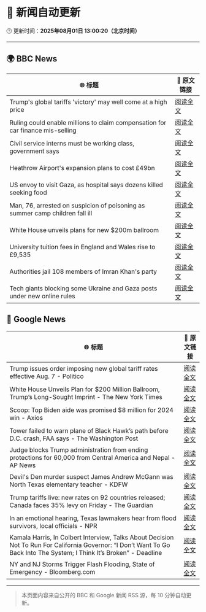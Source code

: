 # 🧠 新闻自动更新

🕒 更新时间：**2025年08月01日 13:00:20（北京时间）**

---

## 🌍 BBC News

| 🌐 标题 | 🔗 原文链接 |
|--------|-------------|
| Trump's global tariffs 'victory' may well come at a high price | [阅读全文](https://www.bbc.com/news/articles/c0l6g13rlwko?at_medium=RSS&at_campaign=rss) |
| Ruling could enable millions to claim compensation for car finance mis-selling | [阅读全文](https://www.bbc.com/news/articles/c8j1jkyjl1xo?at_medium=RSS&at_campaign=rss) |
| Civil service interns must be working class, government says | [阅读全文](https://www.bbc.com/news/articles/c3ez3v9v8jqo?at_medium=RSS&at_campaign=rss) |
| Heathrow Airport's expansion plans to cost £49bn | [阅读全文](https://www.bbc.com/news/articles/cj6yz77nlw4o?at_medium=RSS&at_campaign=rss) |
| US envoy to visit Gaza, as hospital says dozens killed seeking food | [阅读全文](https://www.bbc.com/news/articles/c74d82pdxjzo?at_medium=RSS&at_campaign=rss) |
| Man, 76, arrested on suspicion of poisoning as summer camp children fall ill | [阅读全文](https://www.bbc.com/news/articles/cq58lgnvvypo?at_medium=RSS&at_campaign=rss) |
| White House unveils plans for new $200m ballroom | [阅读全文](https://www.bbc.com/news/articles/c2l7dey54zjo?at_medium=RSS&at_campaign=rss) |
| University tuition fees in England and Wales rise to £9,535 | [阅读全文](https://www.bbc.com/news/articles/cwyegp0dnq9o?at_medium=RSS&at_campaign=rss) |
| Authorities jail 108 members of Imran Khan's party | [阅读全文](https://www.bbc.com/news/articles/c4gzj4p7p64o?at_medium=RSS&at_campaign=rss) |
| Tech giants blocking some Ukraine and Gaza posts under new online rules | [阅读全文](https://www.bbc.com/news/articles/cj3l0e4vr0ko?at_medium=RSS&at_campaign=rss) |

## 📰 Google News

| 🌐 标题 | 🔗 原文链接 |
|--------|-------------|
| Trump issues order imposing new global tariff rates effective Aug. 7 - Politico | [阅读全文](https://news.google.com/rss/articles/CBMilgFBVV95cUxOSkR1aUZHdGVUYWZVeE93MXBVempOSDVWTUxVTzVCc1h6dXlHUFNHcnlONXl3Z28yMG5NRnhTRHBkRnJyMGJkWnA4NWphd3N0OU45R3JzbUJFRzduNkc4eExfVFJCalNwenZiUEktaXhQdHNMUlN6X2syNXUxVGlFUHc1cWIwNUNqaXBiM0NaaWo4UzF0a2c?oc=5) |
| White House Unveils Plan for $200 Million Ballroom, Trump’s Long-Sought Imprint - The New York Times | [阅读全文](https://news.google.com/rss/articles/CBMihAFBVV95cUxQX09WRG9VUUwxNWdJZzQyS1hQalNkcmJ0MTF4eEZJYlBfUDc0WEVlVVBRYnlWVmx1bk0zU3pVUTA0Z3pxMnNhS3JYRFBhUUFSejZnekJ6Z0lJbm56a2tNRTNHWFhfclRPTmJiZERTUG13ci1RUnlIWW9Fc1VyZ1RQLVh0cy0?oc=5) |
| Scoop: Top Biden aide was promised $8 million for 2024 win - Axios | [阅读全文](https://news.google.com/rss/articles/CBMiiAFBVV95cUxQYVljbzF1VTRZVlBwNzV5aEE5cnZKRDE0YlByZHR2QUFnYU9rZjBRY0xMT3JZSjFxQmFNWmptTS1uUjJIUVJNRnBlT0J0ZDJ6OWJnYmk2SHZnRl9JLXJNN1VQdVFqRjB6Q1RsVmlkM2x3eEdDWWRHTjYwT1hYd1g4UlJlUkNERkRJ?oc=5) |
| Tower failed to warn plane of Black Hawk’s path before D.C. crash, FAA says - The Washington Post | [阅读全文](https://news.google.com/rss/articles/CBMipgFBVV95cUxPRG04ZHZaN212LTRVLTRHQTE4UlF3TWgtWVMyRmtsWi0tTGNKdElBYjduVmFxS0JWelg0OFpvMHAxUExjRnNGOFlkRl9XTFZFS1BXcWdQTjJxMkdQZUxQMDA1YUtseHh4NEVfODJxRXpGMkNxdGRJYUxOVzZMc29MUGc4MUN5SDZ5UkZfUnNsejNQTnlJMmlJZWVFa1pPQTlCNHdnTEV3?oc=5) |
| Judge blocks Trump administration from ending protections for 60,000 from Central America and Nepal - AP News | [阅读全文](https://news.google.com/rss/articles/CBMioAFBVV95cUxOdl8ySzZXV3puMktJdHFKY0pyZlI4ai1zMVkweU95dUJuREc2WVhCUzM0WXZYTlkzNUMwNWUtZ2dSUENXUmgyWGdNN3lYNlRaeFBXaElFNXJ0c0d3TUktQm5fYVo2NkR3emFDdDBJb0VxSEtUOWdkdGVzd1ItbmE0UFZNM1ZtVk16WUc1VWZEQ3I4TVNlT1VULWxoekxUbUhu?oc=5) |
| Devil's Den murder suspect James Andrew McGann was North Texas elementary teacher - KDFW | [阅读全文](https://news.google.com/rss/articles/CBMiigFBVV95cUxQcU1sVUJIWjBybk9EYVJ0eWloMTdZTjdjM29TX2dsSXFiMWVZeVFTV0tKU0pCWHhzSWZvUWJCUmtUMTFhNjBGSG11dVRNTkYzWThfWG1FdWdua1g4cmFNMEhRV2hybXdiUGl6d3A5Z0lzbmFVSE5BRTh3Nk10eW8zdG00YzNtellPWEHSAY8BQVVfeXFMT25oclptSHBUeFd3cllxYmVrSDZFbTZMZWsxOEJKRkZkbENMTzNpcVVvQTZUeUNISlNRZjdGMW9aN1FjRjNZTVRFYzdBRmpTODAwZVFvOHFzdnEyUFVtTnI5VVY0cml5RW1TNmpxSGdqcVNDb0JwYWhfY0RyRXlNeGlENmdVOU1UY0lxUjZFRzQ?oc=5) |
| Trump tariffs live: new rates on 92 countries released; Canada faces 35% levy on Friday - The Guardian | [阅读全文](https://news.google.com/rss/articles/CBMixAFBVV95cUxPaDE0TVpzandSYkNFbmZDQUF6S1dPNTYyZzJibS1wbG92N2o4UjZKZGdQZHl6cGxCWXVKeEhmckxINkVFQzdYOUNOX3paUTRoT2pYaFkxQ1NBbkJTOS12cXpldG5jcGJvTzBXVWhEQmV4VF85REw2YU95TmpZV0VQLVVOcUFzQVJ6RzVLTzRvNlVwQWxYTHlzb2U1aENzTG9QRnZhenFUZEdTVjA5VFhmeWpfeXdKSFc1aE9xaDBDRVNlVUZw?oc=5) |
| In an emotional hearing, Texas lawmakers hear from flood survivors, local officials - NPR | [阅读全文](https://news.google.com/rss/articles/CBMixAFBVV95cUxPdnBBdDd2S0VJemcwZXByWXlneHVCZnU3dVk0aHg4R0VXOHZlTUhIR2lZV1dCbnNqNGlCal9KTGFiNmtqMXBSZE02UzZpc2RqVVBydUd3TlhrN0ltc3otOWtZUWQ3SWFweW01NzdNUEVfMXBIdExzVlVJS3hzYTM5N2Qxdk5sUHR3Q1dXOHJQMnd5WGRNRnVQdm5fMHpzcndnX3czWjM0Nm01ZVdRQURKWldWS1Y2c3UyX3BmZUI3Ti1lbG1m?oc=5) |
| Kamala Harris, In Colbert Interview, Talks About Decision Not To Run For California Governor: “I Don’t Want To Go Back Into The System; I Think It’s Broken” - Deadline | [阅读全文](https://news.google.com/rss/articles/CBMihwFBVV95cUxQMHppS09XNVFVc2xnRnd0QmZmMzZ4eTBoVnVvX20zVzZ6Yjd5cWxPYnZrQS10TWtmXzEzSnZZbWlxaklPS1RrOU1VSE9OYlJlVlpISEhoNEQ5M0VYd3NwYmY5bTRORXFlbFZJWWZPSmVGUEZqQ0U5WXAyUW9RUWhkNWxSb08zS3M?oc=5) |
| NY and NJ Storms Trigger Flash Flooding, State of Emergency - Bloomberg.com | [阅读全文](https://news.google.com/rss/articles/CBMiswFBVV95cUxNQ2pielY5cTVneHQ5emt0cENHakN1eUVHWTdtTUtySWRrSUZtLW1WNk1xZ2RodVJXbDlLT1JHazZRTHpVR1ZYWU8xOTZsRm9WclpXeEY5NVF0SDMtbzFBRnJDWjZqQ0lmM2taMHJjSlFPeHZNVTFwY2FPcGI2T0hMVkJSVUJpcFBfeVV4cW95NC03cjNUekh3LUY2OTNsNC14NGdwYklYMzJTdnl2U0NlRzFsZw?oc=5) |

---
> 本页面内容来自公开的 BBC 和 Google 新闻 RSS 源，每 10 分钟自动更新。